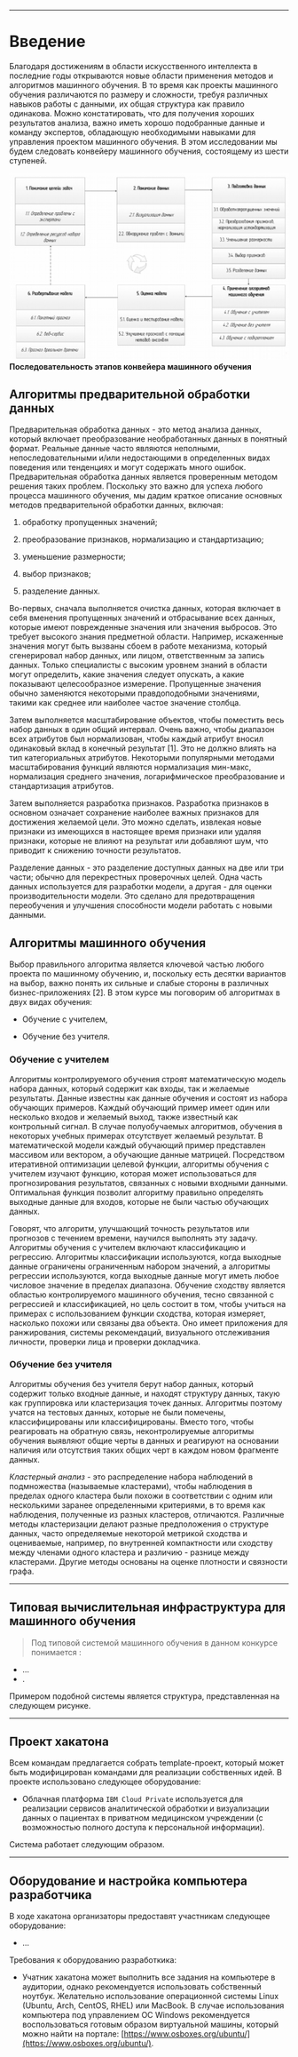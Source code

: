 ****
# Введение <a name="1"></a>

Благодаря достижениям в области искусственного интеллекта в последние годы открываются новые области применения методов и алгоритмов машинного обучения. В то время как проекты машинного обучения различаются по размеру и сложности, требуя различных навыков работы с данными, их общая структура как правило одинакова. Можно констатировать, что для получения хороших результатов анализа, важно иметь хорошо подобранные данные и команду экспертов, обладающую необходимыми навыками для управления проектом машинного обучения. В этом исследовании мы будем следовать конвейеру машинного обучения, состоящему из шести ступеней.

![Последовательность этапов конвейера машинного обучения](assets/ml_pipeline.png)
**Последовательность этапов конвейера машинного обучения**

## Алгоритмы предварительной обработки данных <a name="1_1"></a>

Предварительная обработка данных - это метод анализа данных, который включает преобразование необработанных данных в понятный формат. Реальные данные часто являются неполными, непоследовательными и/или недостающими в определенных видах поведения или тенденциях и могут содержать много ошибок. Предварительная обработка данных является проверенным методом решения таких проблем. Поскольку это важно для успеха любого процесса машинного обучения, мы дадим краткое описание основных методов предварительной обработки данных, включая:

1) обработку пропущенных значений;

2) преобразование признаков, нормализацию и стандартизацию;

3) уменьшение размерности;

4) выбор признаков;

5) разделение данных.

Во-первых, сначала выполняется очистка данных, которая включает в себя вменения пропущенных значений и отбрасывание всех данных, которые имеют поврежденные значения или значения выбросов. Это требует высокого знания предметной области. Например, искаженные значения могут быть вызваны сбоем в работе механизма, который сгенерировал набор данных, или лицом, ответственным за запись данных. Только специалисты с высоким уровнем знаний в области могут определить, какие значения следует опускать, а какие показывают целесообразное измерение. Пропущенные значения обычно заменяются некоторыми правдоподобными значениями, такими как среднее или наиболее частое значение столбца.

Затем выполняется масштабирование объектов, чтобы поместить весь набор данных в один общий интервал. Очень важно, чтобы диапазон всех атрибутов был нормализован, чтобы каждый атрибут вносил одинаковый вклад в конечный результат [1]. Это не должно влиять на тип категориальных атрибутов. Некоторыми популярными методами масштабирования функций являются нормализация мин-макс, нормализация среднего значения, логарифмическое преобразование и стандартизация атрибутов.

Затем выполняется разработка признаков. Разработка признаков в основном означает сохранение наиболее важных признаков для достижения желаемой цели. Это можно сделать, извлекая новые признаки из имеющихся в настоящее время признаки или удаляя признаки, которые не влияют на результат или добавляют шум, что приводит к снижению точности результатов.

Разделение данных - это разделение доступных данных на две или три части; обычно для перекрестных проверочных целей. Одна часть данных используется для разработки модели, а другая - для оценки производительности модели. Это сделано для предотвращения переобучения и улучшения способности модели работать с новыми данными.

## Алгоритмы машинного обучения <a name="1_2"></a>

Выбор правильного алгоритма является ключевой частью любого проекта по машинному обучению, и, поскольку есть десятки вариантов на выбор, важно понять их сильные и слабые стороны в различных бизнес-приложениях [2]. В этом курсе мы поговорим об алгоритмах в двух видах обучения: 

- Обучение с учителем, 
   
- Обучение без учителя.


### Обучение с учителем <a name="1_2_1"></a>

Алгоритмы контролируемого обучения строят математическую модель набора данных, который содержит как входы, так и желаемые результаты. Данные известны как данные обучения и состоят из набора обучающих примеров. Каждый обучающий пример имеет один или несколько входов и желаемый выход, также известный как контрольный сигнал. В случае полуобучаемых алгоритмов, обучения в некоторых учебных примерах отсутствует желаемый результат. В математической модели каждый обучающий пример представлен массивом или вектором, а обучающие данные матрицей. Посредством итеративной оптимизации целевой функции, алгоритмы обучения с учителем изучают функцию, которая может использоваться для прогнозирования результатов, связанных с новыми входными данными. Оптимальная функция позволит алгоритму правильно определять выходные данные для входов, которые не были частью обучающих данных. 

Говорят, что алгоритм, улучшающий точность результатов или прогнозов с течением времени, научился выполнять эту задачу. Алгоритмы обучения с учителем включают классификацию и регрессию. Алгоритмы классификации используются, когда выходные данные ограничены ограниченным набором значений, а алгоритмы регрессии используются, когда выходные данные могут иметь любое числовое значение в пределах диапазона. Обучение сходству является областью контролируемого машинного обучения, тесно связанной с регрессией и классификацией, но цель состоит в том, чтобы учиться на примерах с использованием функции сходства, которая измеряет, насколько похожи или связаны два объекта. Оно имеет приложения для ранжирования, системы рекомендаций, визуального отслеживания личности, проверки лица и проверки докладчика.

### Обучение без учителя <a name="1_2_2"></a>

Алгоритмы обучения без учителя берут набор данных, который содержит только входные данные, и находят структуру данных, такую ​​как группировка или кластеризация точек данных. Алгоритмы поэтому учатся на тестовых данных, которые не были помечены, классифицированы или классифицированы. Вместо того, чтобы реагировать на обратную связь, неконтролируемые алгоритмы обучения выявляют общие черты в данных и реагируют на основании наличия или отсутствия таких общих черт в каждом новом фрагменте данных. 

*Кластерный анализ* - это распределение набора наблюдений в подмножества (называемые кластерами), чтобы наблюдения в пределах одного кластера были похожи в соответствии с одним или несколькими заранее определенными критериями, в то время как наблюдения, полученные из разных кластеров, отличаются. Различные методы кластеризации делают разные предположения о структуре данных, часто определяемые некоторой метрикой сходства и оцениваемые, например, по внутренней компактности или сходству между членами одного кластера и различию - разнице между кластерами. Другие методы основаны на оценке плотности и связности графа.



****
## Типовая вычислительная инфраструктура для машинного обучения  <a name="1_3"></a>

> 
>Под типовой системой машинного обучения в данном конкурсе понимается :
> 

-   ...
-   .

Примером подобной системы является структура, представленная на следующем рисунке.



****
## Проект хакатона <a name="1_4"></a>

Всем командам предлагается собрать template-проект, который может быть модифицирован командами для реализации собственных идей.
В проекте использовано следующее оборудование:

-   Облачная платформа `IBM Cloud Private` используется для реализации сервисов аналитической обработки и визуализации данных о пациентах в приватном медицинском учреждении (с возможностью полного доступа к персональной информации).

Система работает следующим образом. 


 

****
## Оборудование и настройка компьютера разработчика <a name="1_5"></a>

В ходе хакатона организаторы предоставят участникам следующее оборудование:

* ...

Требования к оборудованию разработкика:

* Учатник хакатона может выполнить все задания на компьютере в аудитории, однако рекомендуется использовать собственный ноутбук. Желательно использование операционной системы Linux (Ubuntu, Arch, CentOS, RHEL) или MacBook. В случае использования компьютера под управлением OC Windows рекомендуется воспользоваться готовым образом виртуальной машины, который можно найти на портале: [https://www.osboxes.org/ubuntu/](https://www.osboxes.org/ubuntu/).

